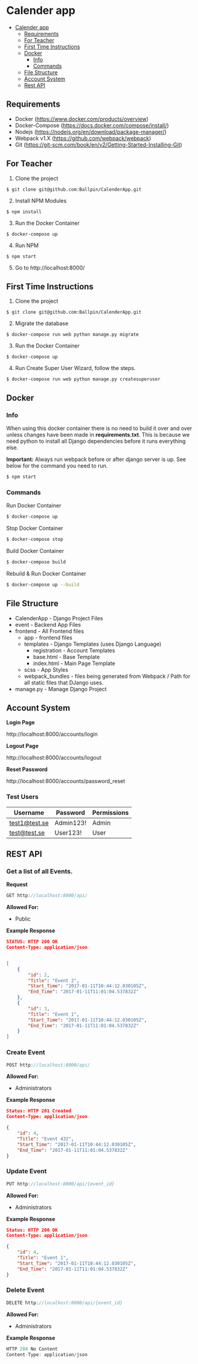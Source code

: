 # Calender app

- [Calender app](#calender-app)
  * [Requirements](#requirements)
  * [For Teacher](#for-teacher)
  * [First Time Instructions](#first-time-instructions)
  * [Docker](#docker)
    + [Info](#info)
    + [Commands](#commands)
  * [File Structure](#file-structure)
  * [Account System](#account-system)
  * [Rest API](#rest-api)


## Requirements

- Docker (https://www.docker.com/products/overview)
- Docker-Compose (https://docs.docker.com/compose/install/)
- Nodejs (https://nodejs.org/en/download/package-manager/)
- Webpack v1.X (https://github.com/webpack/webpack)
- Git (https://git-scm.com/book/en/v2/Getting-Started-Installing-Git)




## For Teacher

1. Clone the project

 ```
 $ git clone git@github.com:Ballpin/CalenderApp.git
 ```

2. Install NPM Modules

 ```
 $ npm install
 ```

3. Run the Docker Container

 ```
 $ docker-compose up
 ```

4. Run NPM

 ```
 $ npm start
 ```

5. Go to http://localhost:8000/



## First Time Instructions



1. Clone the project

 ```
 $ git clone git@github.com:Ballpin/CalenderApp.git
 ```

2. Migrate the database

 ```
 $ docker-compose run web python manage.py migrate
 ```

3. Run the Docker Container

 ```
 $ docker-compose up
 ```

4. Run Create Super User Wizard, follow the steps.

 ```
 $ docker-compose run web python manage.py createsuperuser
 ```

## Docker

### Info

When using this docker container there is no need to build it over and over unless changes have been made in **requirements.txt**. This is because we need python to install all Django dependencies before it runs everything else.



**Important:**  Always run webpack before or after django server is up. See below for the command you need to run.

```bash
$ npm start
```



### Commands

Run Docker Container

```bash
$ docker-compose up
```

Stop Docker Container

```bash
$ docker-compose stop
```

Build Docker Container

```bash
$ docker-compose build
```

Rebuild & Run Docker Container

```bash
$ docker-compose up --build
```



## File Structure

- CalenderApp - Django Project Files
- event - Backend App Files
- frontend - All Frontend files
  - app - frontend files
  - templates - Django Templates (uses Django Language)
    - registration - Account Templates
    - base.html - Base Template
    - index.html - Main Page Template
  - scss - App Styles
  - webpack_bundles - files being generated from Webpack / Path for all static files that DJango uses.
- manage.py - Manage Django Project




## Account System

**Login Page** 

http://localhost:8000/accounts/login

**Logout Page**

http://localhost:8000/accounts/logout

**Reset Password**

http://localhost:8000/accounts/password_reset



### Test Users

| Username      | Password  | Permissions |
| ------------- | --------- | ----------- |
| test1@test.se | Admin123! | Admin       |
| test@test.se  | User123!  | User        |




## REST API

### Get a list of all Events. 

**Request**

```javascript
GET http://localhost:8000/api/
```

**Allowed For:**

- Public

**Example Response**

```json
STATUS: HTTP 200 OK
Content-Type: application/json


[
    {
        "id": 2,
        "Title": "Event 2",
        "Start_Time": "2017-01-11T10:44:12.030105Z",
        "End_Time": "2017-01-11T11:01:04.537832Z"
    },
    {
        "id": 3,
        "Title": "Event 1",
        "Start_Time": "2017-01-11T10:44:12.030105Z",
        "End_Time": "2017-01-11T11:01:04.537832Z"
    }
]
```



### Create Event

```javascript
POST http://localhost:8000/api/
```
**Allowed For:**

- Administrators

**Example Response**

```json
Status: HTTP 201 Created
Content-Type: application/json

{
    "id": 4,
    "Title": "Event 432",
    "Start_Time": "2017-01-11T10:44:12.030105Z",
    "End_Time": "2017-01-11T11:01:04.537832Z"
}
```



### Update Event

```javascript
PUT http://localhost:8000/api/{event_id}
```

**Allowed For:**

- Administrators

**Example Response**

```json
Status: HTTP 200 OK
Content-Type: application/json

{
    "id": 4,
    "Title": "Event 1",
    "Start_Time": "2017-01-11T10:44:12.030105Z",
    "End_Time": "2017-01-11T11:01:04.537832Z"
}
```



### Delete Event

```javascript
DELETE http://localhost:8000/api/{event_id}
```

**Allowed For:**

- Administrators

**Example Response**

```javascript
HTTP 204 No Content
Content-Type: application/json
```
